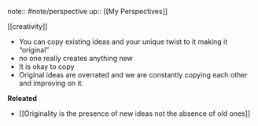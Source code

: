 note:: #note/perspective 
up:: [[My Perspectives]]

[[creativity]]
- You can copy existing ideas and your unique twist to it making it “original”
- no one really creates anything new
- It is okay to copy
- Original ideas are overrated and we are constantly copying each other and improving on it.

**Releated**
- [[Originality is the presence of new ideas not the absence of old ones]]

